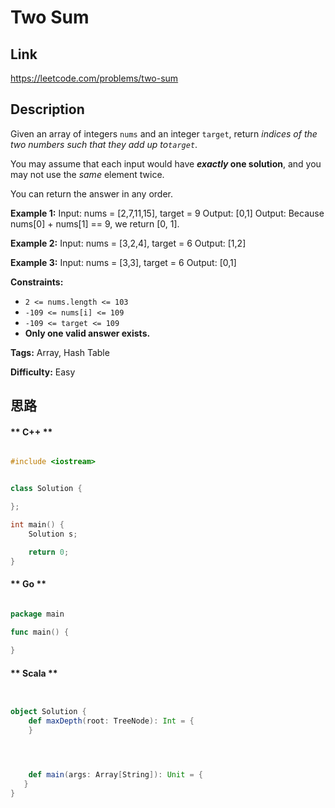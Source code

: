 


# Two Sum

## Link

https://leetcode.com/problems/two-sum


## Description

Given an array of integers `nums` and an integer `target`, return _indices of
the two numbers such that they add up to`target`_.

You may assume that each input would have **_exactly_ one solution**, and you
may not use the _same_ element twice.

You can return the answer in any order.



**Example 1:**
            Input: nums = [2,7,11,15], target = 9    Output: [0,1]    Output: Because nums[0] + nums[1] == 9, we return [0, 1].    

**Example 2:**
            Input: nums = [3,2,4], target = 6    Output: [1,2]    

**Example 3:**
            Input: nums = [3,3], target = 6    Output: [0,1]    



**Constraints:**

  * `2 <= nums.length <= 103`
  * `-109 <= nums[i] <= 109`
  * `-109 <= target <= 109`
  * **Only one valid answer exists.**


**Tags:** Array, Hash Table

**Difficulty:** Easy

## 思路

[title]: https://leetcode.com/problems/two-sum


<!-- tabs:start -->

#### ** C++ **

``` cpp

#include <iostream>


class Solution {

};

int main() {
    Solution s;

    return 0;
}


```

#### ** Go **

``` go

package main

func main() {
	
}


```

#### ** Scala **

``` scala


object Solution {
    def maxDepth(root: TreeNode): Int = {
    }




    def main(args: Array[String]): Unit = {
   }
}

```

<!-- tabs:end -->
